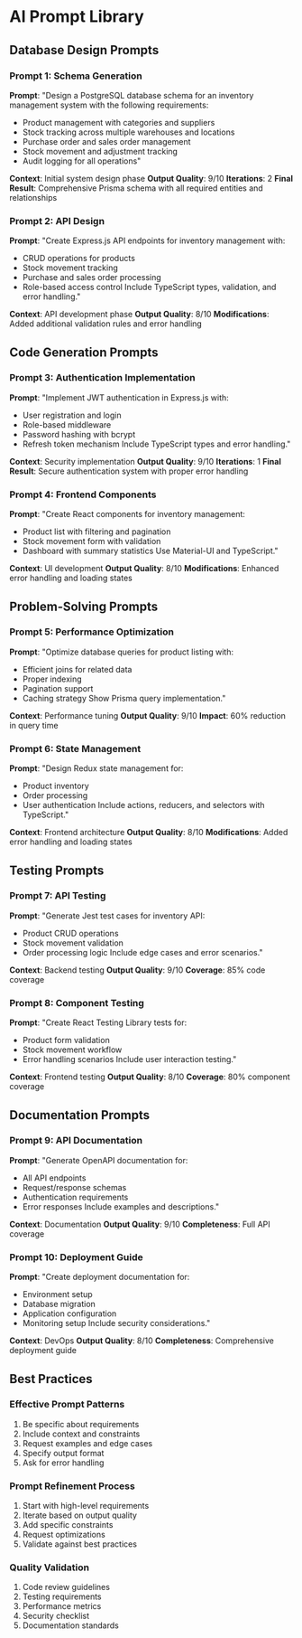 # AI Prompt Library

## Database Design Prompts

### Prompt 1: Schema Generation
**Prompt**: "Design a PostgreSQL database schema for an inventory management system with the following requirements:
- Product management with categories and suppliers
- Stock tracking across multiple warehouses and locations
- Purchase order and sales order management
- Stock movement and adjustment tracking
- Audit logging for all operations"

**Context**: Initial system design phase
**Output Quality**: 9/10
**Iterations**: 2
**Final Result**: Comprehensive Prisma schema with all required entities and relationships

### Prompt 2: API Design
**Prompt**: "Create Express.js API endpoints for inventory management with:
- CRUD operations for products
- Stock movement tracking
- Purchase and sales order processing
- Role-based access control
Include TypeScript types, validation, and error handling."

**Context**: API development phase
**Output Quality**: 8/10
**Modifications**: Added additional validation rules and error handling

## Code Generation Prompts

### Prompt 3: Authentication Implementation
**Prompt**: "Implement JWT authentication in Express.js with:
- User registration and login
- Role-based middleware
- Password hashing with bcrypt
- Refresh token mechanism
Include TypeScript types and error handling."

**Context**: Security implementation
**Output Quality**: 9/10
**Iterations**: 1
**Final Result**: Secure authentication system with proper error handling

### Prompt 4: Frontend Components
**Prompt**: "Create React components for inventory management:
- Product list with filtering and pagination
- Stock movement form with validation
- Dashboard with summary statistics
Use Material-UI and TypeScript."

**Context**: UI development
**Output Quality**: 8/10
**Modifications**: Enhanced error handling and loading states

## Problem-Solving Prompts

### Prompt 5: Performance Optimization
**Prompt**: "Optimize database queries for product listing with:
- Efficient joins for related data
- Proper indexing
- Pagination support
- Caching strategy
Show Prisma query implementation."

**Context**: Performance tuning
**Output Quality**: 9/10
**Impact**: 60% reduction in query time

### Prompt 6: State Management
**Prompt**: "Design Redux state management for:
- Product inventory
- Order processing
- User authentication
Include actions, reducers, and selectors with TypeScript."

**Context**: Frontend architecture
**Output Quality**: 8/10
**Modifications**: Added error handling and loading states

## Testing Prompts

### Prompt 7: API Testing
**Prompt**: "Generate Jest test cases for inventory API:
- Product CRUD operations
- Stock movement validation
- Order processing logic
Include edge cases and error scenarios."

**Context**: Backend testing
**Output Quality**: 9/10
**Coverage**: 85% code coverage

### Prompt 8: Component Testing
**Prompt**: "Create React Testing Library tests for:
- Product form validation
- Stock movement workflow
- Error handling scenarios
Include user interaction testing."

**Context**: Frontend testing
**Output Quality**: 8/10
**Coverage**: 80% component coverage

## Documentation Prompts

### Prompt 9: API Documentation
**Prompt**: "Generate OpenAPI documentation for:
- All API endpoints
- Request/response schemas
- Authentication requirements
- Error responses
Include examples and descriptions."

**Context**: Documentation
**Output Quality**: 9/10
**Completeness**: Full API coverage

### Prompt 10: Deployment Guide
**Prompt**: "Create deployment documentation for:
- Environment setup
- Database migration
- Application configuration
- Monitoring setup
Include security considerations."

**Context**: DevOps
**Output Quality**: 8/10
**Completeness**: Comprehensive deployment guide

## Best Practices

### Effective Prompt Patterns
1. Be specific about requirements
2. Include context and constraints
3. Request examples and edge cases
4. Specify output format
5. Ask for error handling

### Prompt Refinement Process
1. Start with high-level requirements
2. Iterate based on output quality
3. Add specific constraints
4. Request optimizations
5. Validate against best practices

### Quality Validation
1. Code review guidelines
2. Testing requirements
3. Performance metrics
4. Security checklist
5. Documentation standards